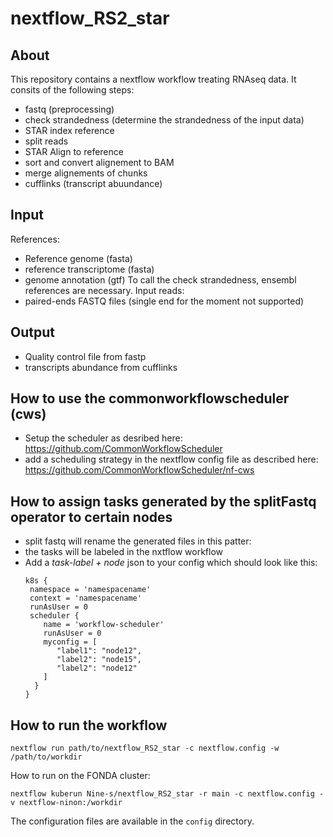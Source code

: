 # nextflow_RS2_star

## About

This repository contains a nextflow workflow treating RNAseq data.
It consits of the following steps:
- fastq (preprocessing)
- check strandedness (determine the strandedness of the input data)
- STAR index reference 
- split reads
- STAR Align to reference
- sort and convert alignement to BAM
- merge alignements of chunks
- cufflinks (transcript abuundance)

## Input

References: 
- Reference genome (fasta)
- reference transcriptome (fasta)
- genome annotation (gtf) 
To call the check strandedness, ensembl references are necessary.
Input reads: 
- paired-ends FASTQ files (single end for the moment not supported)

## Output

- Quality control file from fastp 
- transcripts abundance from cufflinks

## How to use the commonworkflowscheduler (cws)

- Setup the scheduler as desribed here: https://github.com/CommonWorkflowScheduler
- add a scheduling strategy in the nextflow config file as described here: https://github.com/CommonWorkflowScheduler/nf-cws

## How to assign tasks generated by the splitFastq operator to certain nodes

- split fastq will rename the generated files in this patter:
- the tasks will be labeled in the nxtflow workflow
- Add a _task-label + node_ json to your config which should look like this:
  ```
  k8s {
   namespace = 'namespacename'
   context = 'namespacename'
   runAsUser = 0
   scheduler {
      name = 'workflow-scheduler'
      runAsUser = 0
      myconfig = [
         "label1": "node12",
         "label2": "node15",
         "label2": "node12"
      ]
    } 
  }
  ```

## How to run the workflow

```
nextflow run path/to/nextflow_RS2_star -c nextflow.config -w /path/to/workdir
```

How to run on the FONDA cluster:
```
nextflow kuberun Nine-s/nextflow_RS2_star -r main -c nextflow.config -v nextflow-ninon:/workdir
```

The configuration files are available in the `config` directory.
